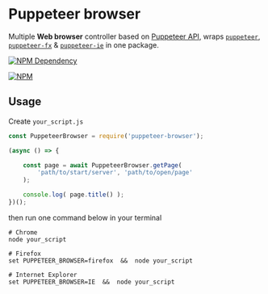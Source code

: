 # Puppeteer browser

Multiple **Web browser** controller based on [Puppeteer API](https://github.com/GoogleChrome/puppeteer/blob/v1.4.0/docs/api.md), wraps [`puppeteer`](https://github.com/GoogleChrome/puppeteer), [`puppeteer-fx`](https://github.com/autonome/puppeteer-fx) & [`puppeteer-ie`](https://techquery.github.io/Puppeteer-IE/) in one package.

[![NPM Dependency](https://david-dm.org/EasyWebApp/puppeteer-browser.svg)](https://david-dm.org/EasyWebApp/puppeteer-browser)

[![NPM](https://nodei.co/npm/puppeteer-browser.png?downloads=true&downloadRank=true&stars=true)](https://nodei.co/npm/puppeteer-browser/)



## Usage

Create `your_script.js`

```JavaScript
const PuppeteerBrowser = require('puppeteer-browser');

(async () => {

    const page = await PuppeteerBrowser.getPage(
        'path/to/start/server', 'path/to/open/page'
    );

    console.log( page.title() );
})();
```

then run one command below in your terminal

```Shell
# Chrome
node your_script

# Firefox
set PUPPETEER_BROWSER=firefox  &&  node your_script

# Internet Explorer
set PUPPETEER_BROWSER=IE  &&  node your_script    
```
